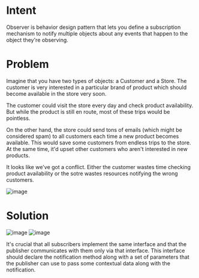 # Intent
Observer is behavior design pattern that lets you define a subscription mechanism to notify multiple objects
about any events that happen to the object they're observing. 

# Problem
Imagine that you have two types of objects: a Customer and a Store. 
The customer is very interested in a particular brand of product which should become available in the store very soon. 

The customer could visit the store every day and check product availability. But while the product is still
en route, most of these trips would be pointless.

On the other hand, the store could send tons of emails (which might be considered spam) to all customers
each time a new product becomes available. This would save some customers from endless
trips to the store. At the same time, it'd upset other customers who aren't interested in new products.

It looks like we've got a conflict. Either the customer wastes time checking product availability or the
sotre wastes resources notifying the wrong customers.

![image](https://github.com/devhanee1/designPattern/assets/37257706/bb8e8275-c112-45c0-9685-e5fbe8e51ada)

# Solution

![image](https://github.com/devhanee1/designPattern/assets/37257706/722fe815-4332-472f-a354-6d87c7ab50ba)
![image](https://github.com/devhanee1/designPattern/assets/37257706/d1594aae-e009-4be7-9ab5-91d278033f31)

It's crucial that all subscribers implement the same interface and that the publisher communicates with them
only via that interface. This interface should declare the notification method along with a set of parameters that
the publisher can use to pass some contextual data along with the notification. 
